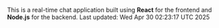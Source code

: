 This is a real-time chat application built using **React** for the frontend and **Node.js** for the backend.
Last updated: Wed Apr 30 02:23:17 UTC 2025
